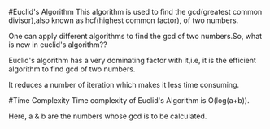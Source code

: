 #Euclid's Algorithm
This algorithm is used to find the gcd(greatest common divisor),also known as hcf(highest common factor), of two numbers.

One can apply different algorithms to find the gcd of two numbers.So, what is new in euclid's algorithm??

Euclid's algorithm has a very dominating factor with it,i.e, it is the efficient algorithm to find gcd of two numbers.

It reduces a number of iteration which makes it less time consuming.

#Time Complexity
Time complexity of Euclid's Algorithm is O(log(a+b)).

Here, a & b are the numbers whose gcd is to be calculated. 